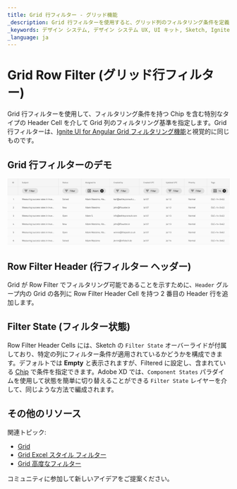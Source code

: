 ```yaml
---
title: Grid 行フィルター - グリッド機能
_description: Grid 行フィルターを使用すると、グリッド列のフィルタリング条件を定義できます。
_keywords: デザイン システム, デザイン システム UX, UI キット, Sketch, Ignite UI for Angular, Sketch to Angular, Angular, Angular デザイン システム, Sketch からコードをエクスポート, Angular 用のデザイン キット, Sketch HTML, Sketch to HTML, Sketch UI キット
_language: ja
---
```


# Grid Row Filter (グリッド行フィルター)

Grid 行フィルターを使用して、フィルタリング条件を持つ Chip を含む特別なタイプの Header Cell を介して Grid 列のフィルタリング基準を指定します。Grid 行フィルターは、[Ignite UI for Angular Grid フィルタリング機能](https://jp.infragistics.com/products/ignite-ui-angular/angular/components/grid/filtering.html)と視覚的に同じものです。

## Grid 行フィルターのデモ

<img class="responsive-img" src="../images/grid_row_filter_demo.png" srcset="../images/grid_row_filter_demo@2x.png 2x" />

## Row Filter Header (行フィルター ヘッダー)

Grid が Row Filter でフィルタリング可能であることを示すために、`Header` グループ内の Grid の各列に Row Filter Header Cell を持つ 2 番目の Header 行を追加します。

## Filter State (フィルター状態)

Row Filter Header Cells には、Sketch の `Filter State` オーバーライドが付属しており、特定の列にフィルター条件が適用されているかどうかを構成できます。デフォルトでは **Empty** と表示されますが、Filtered に設定し、含まれている [Chip](chips.md) で条件を指定できます。Adobe XD では、`Component States` パラダイムを使用して状態を簡単に切り替えることができる `Filter State` レイヤーを介して、同じような方法で編成されます。

## その他のリソース

関連トピック:

- [Grid](grid.md)
- [Grid Excel スタイル フィルター](grid-excel-style-filter.md)
- [Grid 高度なフィルター](grid-advanced-filter.md)
  <div class="divider--half"></div>

コミュニティに参加して新しいアイデアをご提案ください。
